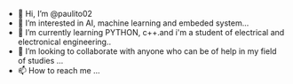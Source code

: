 - 👋 Hi, I’m @paulito02
- 👀 I’m interested in AI, machine learning and embeded system...
- 🌱 I’m currently learning PYTHON, c++.and i'm a student of electrical and electronical engineering..
- 💞️ I’m looking to collaborate with anyone who can be of help in my field of studies ...
- 📫 How to reach me ...

<!---
paulito02/paulito02 is a ✨ special ✨ repository because its `README.md` (this file) appears on your GitHub profile.
You can click the Preview link to take a look at your changes.
--->
